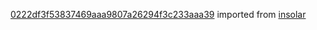[0222df3f53837469aaa9807a26294f3c233aaa39](https://github.com/insolar/insolar/commit/0222df3f53837469aaa9807a26294f3c233aaa39) imported from [insolar](https://github.com/insolar/insolar)
